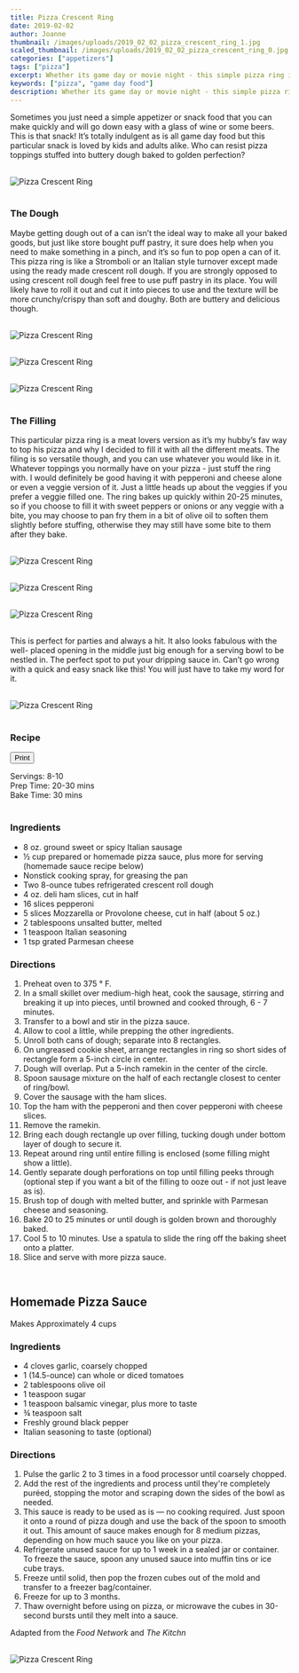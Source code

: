```yaml
---
title: Pizza Crescent Ring
date: 2019-02-02
author: Joanne
thumbnail: /images/uploads/2019_02_02_pizza_crescent_ring_1.jpg
scaled_thumbnail: /images/uploads/2019_02_02_pizza_crescent_ring_0.jpg
categories: ["appetizers"]
tags: ["pizza"]
excerpt: Whether its game day or movie night - this simple pizza ring is all you need
keywords: ["pizza", "game day food"]
description: Whether its game day or movie night - this simple pizza ring is all you need
---
```

<span class="blog-text">
Sometimes you just need a simple appetizer or snack food that you can make quickly and will go down easy with a glass of wine or some beers. This is that snack! It’s totally indulgent as is all game day food but this particular snack is loved by kids and adults alike. Who can resist  pizza toppings stuffed into buttery dough baked to golden perfection?
</br>
</br>

![Pizza Crescent Ring](/images/uploads/2019_02_02_pizza_crescent_ring_2.jpg)
</br>
</br>

### The Dough 
Maybe getting dough out of a can isn’t the ideal way to make all your baked goods, but just like store bought puff pastry, it sure does help when you need to make something in a pinch, and it’s so fun to pop open a can of it. This pizza ring is like a Stromboli or an Italian style turnover except made using the ready made crescent roll dough. If you are strongly opposed to using crescent roll dough feel free to use puff pastry in its place. You will likely have to roll it out and cut it into pieces to use and the texture will be more crunchy/crispy than soft and doughy. Both are buttery and delicious though.
</br>
</br>

![Pizza Crescent Ring](/images/uploads/2019_02_02_pizza_crescent_ring_3.jpg)
</br>
</br>

![Pizza Crescent Ring](/images/uploads/2019_02_02_pizza_crescent_ring_4.jpg)
</br>
</br>

![Pizza Crescent Ring](/images/uploads/2019_02_02_pizza_crescent_ring_5.jpg)
</br>
</br>

### The Filling 
This particular pizza ring is a meat lovers version as it’s my hubby’s fav way to top his pizza and why I decided to fill it with all the different meats. The filing is so versatile though, and you can use whatever you would like in it. Whatever toppings you normally have on your pizza - just stuff the ring with. I would definitely be good having it with pepperoni and cheese alone or even a veggie version of it. Just a little heads up about the veggies if you prefer a veggie filled one. The ring bakes up quickly within 20-25 minutes, so if you choose to fill it with sweet peppers or onions or any veggie with a bite, you may choose to pan fry  them in a bit of olive oil to soften them slightly before stuffing, otherwise they may still have some bite to them after they bake.
</br>
</br>

![Pizza Crescent Ring](/images/uploads/2019_02_02_pizza_crescent_ring_6.jpg)
</br>
</br>

![Pizza Crescent Ring](/images/uploads/2019_02_02_pizza_crescent_ring_7.jpg)
</br>
</br>

![Pizza Crescent Ring](/images/uploads/2019_02_02_pizza_crescent_ring_8.jpg)
</br>
</br>

This is perfect for parties and always a hit. It also looks fabulous with the well- placed opening in the middle just big enough for a serving bowl to be nestled in. The perfect spot to put your dripping sauce in. Can’t go wrong with a quick and easy snack like this! You will just have to take my word for it.
</br>
</br>

![Pizza Crescent Ring](/images/uploads/2019_02_02_pizza_crescent_ring_9.jpg)
</br>
</br>
</span>

### Recipe
<div print_button><form>
<input type="button" value="Print" class="btn__print" onClick="window.print()">
</form></div>

<div>Servings: <span itemprop="recipeYield">8-10</div>
<div>Prep Time: <meta itemprop="prepTime" content="PT30M">20-30 mins</div>
<div>Bake Time: <meta itemprop="cookTime" content="PT30M">30 mins</div>
</br>

### Ingredients

* <span itemprop="ingredients"> 8 oz. ground sweet or spicy Italian sausage</span>
* <span itemprop="ingredients"> &frac12; cup prepared or homemade pizza sauce, plus more for serving (homemade sauce recipe below) </span>
* <span itemprop="ingredients"> Nonstick cooking spray, for greasing the pan</span>
* <span itemprop="ingredients"> Two 8-ounce tubes refrigerated crescent roll dough</span>
* <span itemprop="ingredients"> 4 oz. deli ham slices, cut in half</span>
* <span itemprop="ingredients"> 16 slices pepperoni </span>
* <span itemprop="ingredients"> 5 slices Mozzarella or Provolone cheese, cut in half (about 5 oz.)</span>
* <span itemprop="ingredients"> 2 tablespoons unsalted butter, melted</span>
* <span itemprop="ingredients"> 1 teaspoon Italian seasoning</span>
* <span itemprop="ingredients"> 1 tsp grated Parmesan cheese </span>

### Directions 

1. Preheat oven to 375 &deg; F. 
2. In a small skillet over medium-high heat, cook the sausage, stirring and breaking it up into pieces, until browned and cooked through, 6 - 7 minutes. 
3. Transfer to a bowl and stir in the pizza sauce. 
4. Allow to cool a little, while prepping the other ingredients. 
5. Unroll both cans of dough; separate into 8 rectangles. 
6. On ungreased cookie sheet, arrange rectangles in ring so short sides of rectangle form a 5-inch circle in center. 
7. Dough will overlap. Put a 5-inch ramekin in the center of the circle. 
8. Spoon sausage mixture on the half of each rectangle closest to center of ring/bowl. 
9. Cover the sausage with the ham slices. 
10. Top the ham with the pepperoni and then cover pepperoni with cheese slices. 
11. Remove the ramekin. 
12. Bring each dough rectangle up over filling, tucking dough under bottom layer of dough to secure it. 
13. Repeat around ring until entire filling is enclosed (some filling might show a little).
14. Gently separate dough perforations on top until filling peeks through (optional step if you want a bit of the filling to ooze out - if not just leave as is). 
15. Brush top of dough with melted butter, and sprinkle with Parmesan cheese and seasoning. 
16. Bake 20 to 25 minutes or until dough is golden brown and thoroughly baked. 
17. Cool 5 to 10 minutes. Use a spatula to slide the ring off the baking sheet onto a platter. 
18. Slice and serve with more pizza sauce.
</br>

## Homemade Pizza Sauce 
Makes Approximately 4 cups
</br>

### Ingredients

* 4 cloves garlic, coarsely chopped
* 1 (14.5-ounce) can whole or diced tomatoes
* 2 tablespoons olive oil
* 1 teaspoon sugar
* 1 teaspoon balsamic vinegar, plus more to taste
* &frac34; teaspoon salt
* Freshly ground black pepper
* Italian seasoning to taste (optional) 

### Directions 

1. Pulse the garlic 2 to 3 times in a food processor until coarsely chopped.
2. Add the rest of the ingredients and process until they're completely puréed, stopping the motor and scraping down the sides of the bowl as needed.
3. This sauce is ready to be used as is — no cooking required. Just spoon it onto a round of pizza dough and use the back of the spoon to smooth it out. This amount of sauce makes enough for 8 medium pizzas, depending on how much sauce you like on your pizza.
4. Refrigerate unused sauce for up to 1 week in a sealed jar or container. To freeze the sauce, spoon any unused sauce into muffin tins or ice cube trays. 
5. Freeze until solid, then pop the frozen cubes out of the mold and transfer to a freezer bag/container. 
6. Freeze for up to 3 months. 
7. Thaw overnight before using on pizza, or microwave the cubes in 30-second bursts until they melt into a sauce.

Adapted from the _Food Network_ and _The Kitchn_
</br>
</br>

![Pizza Crescent Ring](/images/uploads/2019_02_02_pizza_crescent_ring_10.jpg)